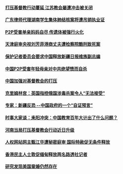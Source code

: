 #### [打压基督教行动蔓延 江苏教会屡遭冲击被关闭](../pages/z_yyqerqvo/4563139.md) 

#### [广东律师代理湖南学生集体肺结核案将遭吊销执业证](../pages/z_yyqerqvo/4563136.md) 

#### [P2P受害单亲妈妈自尽 传遗体被强行火化](../pages/z_yyqerqvo/4563095.md) 

#### [天津庭审央视刘芳菲港商丈夫遭检察院酷刑致死案](../pages/z_yyqerqvo/4563090.md) 

#### [保护记者委员会要求中国释放新疆日报维族副总编](../pages/z_yyqerqvo/4562810.md) 

#### [中国P2P受害年轻母亲对中共绝望愤而自杀 ](../pages/z_yyqerqvo/4561882.md) 

#### [中国加强对基督教会的打压](../pages/z_yyqerqvo/4561863.md) 

#### [克里姆林宫：英国指控俄国涉毒杀案令人“无法接受”](../pages/z_yyqerqvo/4561451.md) 

#### [专家：新疆反恐 --中国政府的一个“自证预言”](../pages/z_yyqerqvo/4560908.md) 

#### [时事大家谈：耒阳冲突：中国教育百年大计出了什么问题？](../pages/z_yyqerqvo/4560415.md) 

#### [河南当局打压基督教会行动近日升级](../pages/z_yyqerqvo/4560167.md) 

#### [人权网站网主甄江华遭秘密庭审 国际特赦促无条件释放 ](../pages/z_yyqerqvo/4560032.md) 

#### [香港民主人士敦促缅甸释放两名路透社记者](../pages/z_yyqerqvo/4558431.md) 

#### [研究发现美国童婚仍然存在](../pages/z_yyqerqvo/4557370.md) 

